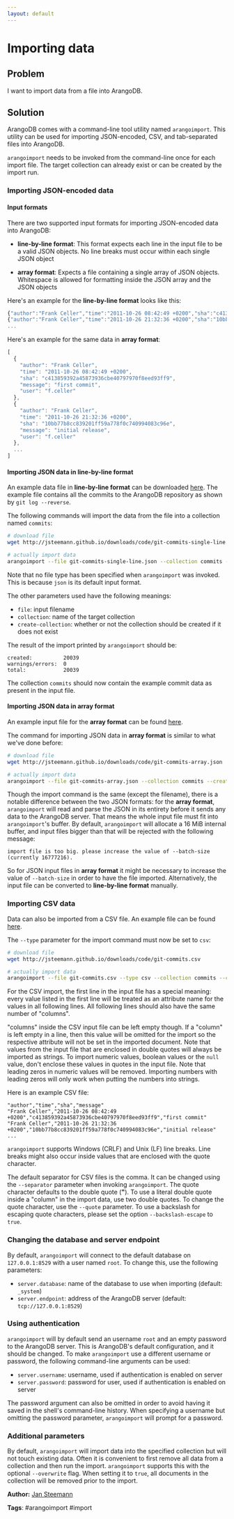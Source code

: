 ```yaml
---
layout: default
---
```

Importing data
==============

Problem
-------

I want to import data from a file into ArangoDB.

Solution
--------

ArangoDB comes with a command-line tool utility named `arangoimport`. This utility can be
used for importing JSON-encoded, CSV, and tab-separated files into ArangoDB.

`arangoimport` needs to be invoked from the command-line once for each import file.
The target collection can already exist or can be created by the import run.

### Importing JSON-encoded data

#### Input formats

There are two supported input formats for importing JSON-encoded data into ArangoDB:

- **line-by-line format**: This format expects each line in the input file to be a valid
  JSON objects. No line breaks must occur within each single JSON object

- **array format**: Expects a file containing a single array of JSON objects. Whitespace is
  allowed for formatting inside the JSON array and the JSON objects

Here's an example for the **line-by-line format** looks like this:

```js
{"author":"Frank Celler","time":"2011-10-26 08:42:49 +0200","sha":"c413859392a45873936cbe40797970f8eed93ff9","message":"first commit","user":"f.celler"}
{"author":"Frank Celler","time":"2011-10-26 21:32:36 +0200","sha":"10bb77b8cc839201ff59a778f0c740994083c96e","message":"initial release","user":"f.celler"}
...
```

Here's an example for the same data in **array format**:

```js
[
  {
    "author": "Frank Celler",
    "time": "2011-10-26 08:42:49 +0200",
    "sha": "c413859392a45873936cbe40797970f8eed93ff9",
    "message": "first commit",
    "user": "f.celler"
  },
  {
    "author": "Frank Celler",
    "time": "2011-10-26 21:32:36 +0200",
    "sha": "10bb77b8cc839201ff59a778f0c740994083c96e",
    "message": "initial release",
    "user": "f.celler"
  },
  ...
]
```

#### Importing JSON data in line-by-line format

An example data file in **line-by-line format** can be downloaded
[here](http://jsteemann.github.io/downloads/code/git-commits-single-line.json). The example
file contains all the commits to the ArangoDB repository as shown by `git log --reverse`.

The following commands will import the data from the file into a collection named `commits`:

```bash
# download file
wget http://jsteemann.github.io/downloads/code/git-commits-single-line.json

# actually import data
arangoimport --file git-commits-single-line.json --collection commits --create-collection true
```

Note that no file type has been specified when `arangoimport` was invoked. This is because `json`
is its default input format.

The other parameters used have the following meanings:

- `file`: input filename
- `collection`: name of the target collection
- `create-collection`: whether or not the collection should be created if it does not exist

The result of the import printed by `arangoimport` should be:

```
created:          20039
warnings/errors:  0
total:            20039
```

The collection `commits` should now contain the example commit data as present in the input file.

#### Importing JSON data in array format

An example input file for the **array format** can be found [here](http://jsteemann.github.io/downloads/code/git-commits-array.json).

The command for importing JSON data in **array format** is similar to what we've done before:

```bash
# download file
wget http://jsteemann.github.io/downloads/code/git-commits-array.json

# actually import data
arangoimport --file git-commits-array.json --collection commits --create-collection true
```

Though the import command is the same (except the filename), there is a notable difference between the
two JSON formats: for the **array format**, `arangoimport` will read and parse the JSON in its entirety
before it sends any data to the ArangoDB server. That means the whole input file must fit into
`arangoimport`'s buffer. By default, `arangoimport` will allocate a 16 MiB internal buffer, and input files bigger
than that will be rejected with the following message:

```
import file is too big. please increase the value of --batch-size (currently 16777216).
```

So for JSON input files in **array format** it might be necessary to increase the value of `--batch-size`
in order to have the file imported. Alternatively, the input file can be converted to **line-by-line format**
manually.


### Importing CSV data

Data can also be imported from a CSV file. An example file can be found [here](http://jsteemann.github.io/downloads/code/git-commits.csv).

The `--type` parameter for the import command must now be set to `csv`:

```bash
# download file
wget http://jsteemann.github.io/downloads/code/git-commits.csv

# actually import data
arangoimport --file git-commits.csv --type csv --collection commits --create-collection true
```

For the CSV import, the first line in the input file has a special meaning: every value listed in the
first line will be treated as an attribute name for the values in all following lines. All following
lines should also have the same number of "columns".

"columns" inside the CSV input file can be left empty though. If a "column" is left empty in a line,
then this value will be omitted for the import so the respective attribute will not be set in the imported
document. Note that values from the input file that are enclosed in double quotes will always be imported as
strings. To import numeric values, boolean values or the `null` value, don't enclose these values in quotes in
the input file. Note that leading zeros in numeric values will be removed. Importing numbers with leading
zeros will only work when putting the numbers into strings.

Here is an example CSV file:

```plain
"author","time","sha","message"
"Frank Celler","2011-10-26 08:42:49 +0200","c413859392a45873936cbe40797970f8eed93ff9","first commit"
"Frank Celler","2011-10-26 21:32:36 +0200","10bb77b8cc839201ff59a778f0c740994083c96e","initial release"
...
```

`arangoimport` supports Windows (CRLF) and Unix (LF) line breaks. Line breaks might also occur inside values
that are enclosed with the quote character.

The default separator for CSV files is the comma. It can be changed using the `--separator` parameter
when invoking `arangoimport`. The quote character defaults to the double quote (**"**). To use a literal double
quote inside a "column" in the import data, use two double quotes. To change the quote character, use the
`--quote` parameter. To use a backslash for escaping quote characters, please set the option `--backslash-escape`
to `true`.


### Changing the database and server endpoint

By default, `arangoimport` will connect to the default database on `127.0.0.1:8529` with a user named
`root`. To change this, use the following parameters:

- `server.database`: name of the database to use when importing (default: `_system`)
- `server.endpoint`: address of the ArangoDB server (default: `tcp://127.0.0.1:8529`)


### Using authentication

`arangoimport` will by default send an username `root` and an empty password to the ArangoDB
server. This is ArangoDB's default configuration, and it should be changed. To make `arangoimport`
use a different username or password, the following command-line arguments can be used:

- `server.username`: username, used if authentication is enabled on server
- `server.password`: password for user, used if authentication is enabled on server

The password argument can also be omitted in order to avoid having it saved in the shell's
command-line history. When specifying a username but omitting the password parameter,
`arangoimport` will prompt for a password.


### Additional parameters

By default, `arangoimport` will import data into the specified collection but will not touch
existing data. Often it is convenient to first remove all data from a collection and then run
the import. `arangoimport` supports this with the optional `--overwrite` flag. When setting it to
`true`, all documents in the collection will be removed prior to the import.

**Author:** [Jan Steemann](https://github.com/jsteemann)

**Tags**: #arangoimport #import
